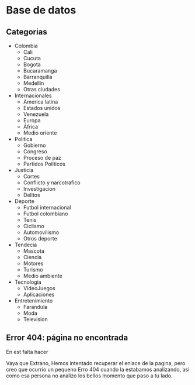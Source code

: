 # Base de datos

## Categorias

* Colombia
  * Cali
  * Cucuta
  * Bogota
  * Bucaramanga
  * Barranquilla
  * Medellin
  * Otras ciudades
* Internacionales
  * America latina
  * Estados unidos
  * Venezuela
  * Europa
  * África
  * Medio oriente
* Politica
  * Gobierno
  * Congreso
  * Proceso de paz
  * Partidos Politicos
* Justicia
  * Cortes
  * Conflicto y narcotrafico
  * Investigacion
  * Delitos
* Deporte
  * Futbol internacional
  * Futbol colombiano
  * Tenis
  * Ciclismo
  * Automovilismo
  * Otros deporte
* Tendecia
  * Mascota
  * Ciencia
  * Motores
  * Turismo
  * Medio ambiente
* Tecnologia
  * VideoJuegos
  * Aplicaciones
* Entretenimiento
  * Farandula
  * Moda
  * Television

## Error 404: página no encontrada

En est falta hacer

Vaya que Extrano, Hemos intentado recuperar el enlace de la pagina, pero creo que ocurrio un pequeno Erro 404 cuando la estabamos analizando, asi como esa persona no analizo los bellos momento que paso a tu lado.
